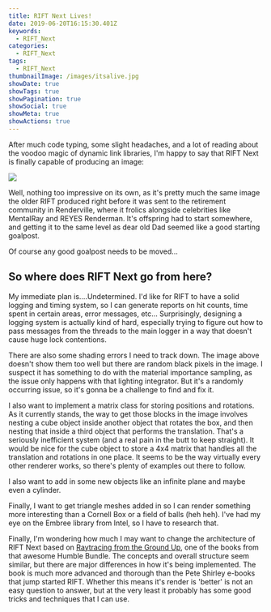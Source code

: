 ```yaml
---
title: RIFT Next Lives!
date: 2019-06-20T16:15:30.401Z
keywords:
  - RIFT_Next
categories:
  - RIFT_Next
tags:
  - RIFT_Next
thumbnailImage: /images/itsalive.jpg
showDate: true
showTags: true
showPagination: true
showSocial: true
showMeta: true
showActions: true
---
```

After much code typing, some slight headaches, and a lot of reading about the voodoo magic of dynamic link libraries, I'm happy to say that RIFT Next is finally capable of producing an image:

![](/images/cornell_box.jpg)

Well, nothing too impressive on its own, as it's pretty much the same image the older RIFT produced right before it was sent to the retirement community in Renderville, where it frolics alongside celebrities like MentalRay and REYES Renderman.  It's offspring had to start somewhere, and getting it to the same level as dear old Dad seemed like a good starting goalpost.

Of course any good goalpost needs to be moved...

## So where does RIFT Next go from here?

My immediate plan is....Undetermined.  I'd like for RIFT to have a solid logging and timing system, so I can generate reports on hit counts, time spent in certain areas, error messages, etc...  Surprisingly, designing a logging system is actually kind of hard, especially trying to figure out how to pass messages from the threads to the main logger in a way that doesn't cause huge lock contentions.

There are also some shading errors I need to track down.  The image above doesn't show them too well but there are random black pixels in the image.  I suspect it has something to do with the material importance sampling, as the issue only happens with that lighting integrator.  But it's a randomly occurring issue, so it's gonna be a challenge to find and fix it.

I also want to implement a matrix class for storing positions and rotations.  As it currently stands, the way to get those blocks in the image involves nesting a cube object inside another object that rotates the box, and then nesting that inside a third object that performs the translation.  That's a seriously inefficient system (and a real pain in the butt to keep straight).  It would be nice for the cube object to store a 4x4 matrix that handles all the translation and rotations in one place.  It seems to be the way virtually every other renderer works, so there's plenty of examples out there to follow.

I also want to add in some new objects like an infinite plane and maybe even a cylinder.

Finally, I want to get triangle meshes added in so I can render something more interesting than a Cornell Box or a field of balls (heh heh).  I've had my eye on the Embree library from Intel, so I have to research that.

Finally, I'm wondering how much I may want to change the architecture of RIFT Next based on [Raytracing from the Ground Up](http://www.raytracegroundup.com/), one of the books from that awesome Humble Bundle.  The concepts and overall structure seem similar, but there are major differences in how it's being implemented.  The book is much more advanced and thorough than the Pete Shirley e-books that jump started RIFT.  Whether this means it's render is 'better' is not an easy question to answer, but at the very least it probably has some good tricks and techniques that I can use.
